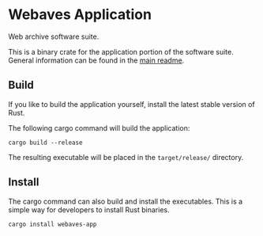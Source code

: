 # Webaves Application

Web archive software suite.

This is a binary crate for the application portion of the software suite. General information can be found in the [main readme](README.main.md).

## Build

If you like to build the application yourself, install the latest stable version of Rust.

The following cargo command will build the application:

    cargo build --release

The resulting executable will be placed in the `target/release/` directory.

## Install

The cargo command can also build and install the executables. This is a simple way for developers to install Rust binaries.

    cargo install webaves-app
